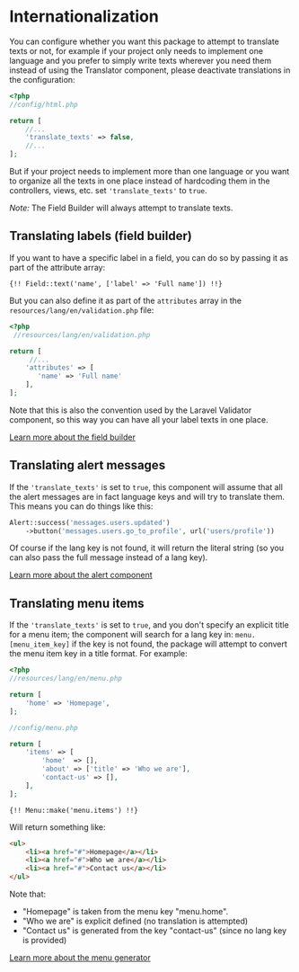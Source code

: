 # Internationalization

You can configure whether you want this package to attempt to translate texts or not, for example if your project only needs to implement one language and you prefer to simply write texts wherever you need them instead of using the Translator component, please deactivate translations in the configuration:

```php
<?php
//config/html.php

return [
    //...
    'translate_texts' => false,
    //...
];
```

But if your project needs to implement more than one language or you want to organize all the texts in one place instead of hardcoding them in the controllers, views, etc. set `'translate_texts'` to `true`.

*Note:* The Field Builder will always attempt to translate texts.

## Translating labels (field builder)

If you want to have a specific label in a field, you can do so by passing it as part of the attribute array:

```blade
{!! Field::text('name', ['label' => 'Full name']) !!}
```

But you can also define it as part of the `attributes` array in the `resources/lang/en/validation.php` file:

```php
<?php
 //resources/lang/en/validation.php

return [
     //...
    'attributes' => [
       'name' => 'Full name'
    ],
];
```

Note that this is also the convention used by the Laravel Validator component, so this way you can have all your label texts in one place.

[Learn more about the field builder](field-builder.md)

## Translating alert messages

If the `'translate_texts'` is set to `true`, this component will assume that all the alert messages are in fact language keys and will try to translate them. This means you can do things like this:

```php
Alert::success('messages.users.updated')
    ->button('messages.users.go_to_profile', url('users/profile'))
```

Of course if the lang key is not found, it will return the literal string (so you can also pass the full message instead of a lang key).

[Learn more about the alert component](alert-messages.md)

## Translating menu items

If the `'translate_texts'` is set to `true`, and you don't specify an explicit title for a menu item; the component will search for a lang key in: `menu.[menu_item_key]` if the key is not found, the package will attempt to convert the menu item key in a title format. For example:

```php
<?php
//resources/lang/en/menu.php

return [
    'home' => 'Homepage',
];
```

```php
//config/menu.php

return [
    'items' => [
        'home'  => [],
        'about' => ['title' => 'Who we are'],
        'contact-us' => [],
    ],
];
```

```blade
{!! Menu::make('menu.items') !!}
```

Will return something like:

```html
<ul>
    <li><a href="#">Homepage</a></li>
    <li><a href="#">Who we are</a></li>
    <li><a href="#">Contact us</a></li>
</ul>
```

Note that:

* "Homepage" is taken from the menu key "menu.home".
* "Who we are" is explicit defined (no translation is attempted)
* "Contact us" is generated from the key "contact-us" (since no lang key is provided)

[Learn more about the menu generator](menu-generator.md)
